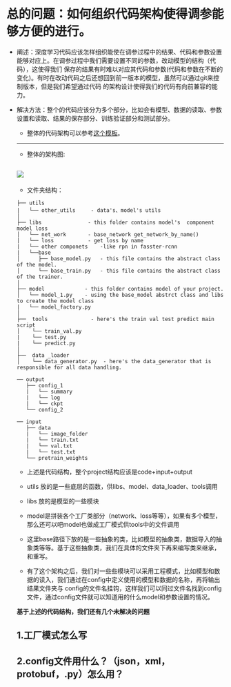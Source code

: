 # 总的问题：如何组织代码架构使得调参能够方便的进行。
- 阐述：深度学习代码应该怎样组织能使在调参过程中的结果、代码和参数设置能够对应上。在调参过程中我们需要设置不同的参数，改动模型的结构（代码），这使得我们
保存的结果有时难以对应其代码和参数(代码和参数在不断的变化)。有时在改动代码之后还想回到前一版本的模型，虽然可以通过git来控制版本，但是我们希望通过代码
的架构设计使得我们的代码有向前兼容的能力。

- 解决方法：整个的代码应该分为多个部分，比如会有模型、数据的读取、参数设置和读取、结果的保存部分、训练验证部分和测试部分。
   - 整体的代码架构可以参考[这个模板](https://github.com/MrGemy95/Tensorflow-Project-Template)。
   ---------------
   - 整体的架构图:

   ![](https://github.com/Mrgemy95/Tensorflow-Project-Templete/blob/master/figures/diagram.png?raw=true)
   ---------------
   - 文件夹结构：

   ```
   ├── utils
   |   └── other_utils     - data's、model's utils
   │
   ├── libs               - this folder contains model's  component model loss 
   │   └── net_work       - base_network get_network_by_name()
   |   └── loss           - get loss by name
   |   └── other componets    -like rpn in fasster-rcnn
   |   └──base
   │      ├── base_model.py   - this file contains the abstract class of the model.
   │      └── base_train.py   - this file contains the abstract class of the trainer.
   │
   ├── model             - this folder contains model of your project.
   │   └── model_1.py    - using the base_model abstrct class and libs to create the model class
   |   └── model_factory.py
   │   
   ├──  tools              - here's the train val test predict main script
   │    └── train_val.py  
   |    └── test.py 
   |    └── predict.py 
   │  
   ├──  data _loader  
   │    └── data_generator.py  - here's the data_generator that is responsible for all data handling.
   ```
   ```
   ── output
      ├── config_1
      |   └── summary
      |   └── log
      |   └── ckpt
      └── config_2
   
   ── input
      ├── data
      |   └── image_folder
      |   └── train.txt
      |   └── val.txt
      |   └── test.txt
      └── pretrain_weights
   ```
   - 上述是代码结构，整个project结构应该是code+input+output
   - utils 放的是一些底层的函数，供libs、model、data_loader、tools调用
   - libs 放的是模型的一些模块
   - model是拼装各个工厂类部分（network、loss等等），如果有多个模型，那么还可以吧model也做成工厂模式供tools中的文件调用
   
   - 这里base路径下放的是一些抽象的类，比如模型的抽象类，数据导入的抽象类等等。基于这些抽象类，我们在具体的文件夹下再来编写类来继承，和重写。
   
   - 有了这个架构之后，我们对一些些模块可以采用工程模式，比如模型和数据的读入，我们通过在config中定义使用的模型和数据的名称，再将输出结果文件夹与
   config的文件名挂钩，这样我们可以同过文件名找到config文件，通过config文件就可以知道用的什么model和参数设置的情况。
   
   **基于上述的代码结构，我们还有几个未解决的问题**
   
   ## 1.工厂模式怎么写
   
   ## 2.config文件用什么？（json，xml，protobuf，.py）怎么用？
   

   
